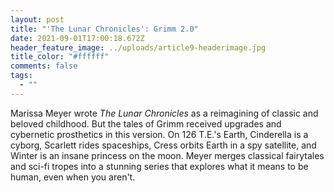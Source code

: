 ```yaml
---
layout: post
title: "'The Lunar Chronicles': Grimm 2.0"
date: 2021-09-01T17:00:18.672Z
header_feature_image: ../uploads/article9-headerimage.jpg
title_color: "#ffffff"
comments: false
tags:
  - ""
---
```

Marissa Meyer wrote *The Lunar Chronicles* as a reimagining of classic and beloved childhood. But the tales of Grimm received upgrades and cybernetic prosthetics in this version. On 126 T.E.'s Earth, Cinderella is a cyborg, Scarlett rides spaceships, Cress orbits Earth in a spy satellite, and Winter is an insane princess on the moon. Meyer merges classical fairytales and sci-fi tropes into a stunning series that explores what it means to be human, even when you aren't.